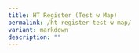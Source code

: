 ```yaml
---
title: HT Register (Test w Map)
permalink: /ht-register-test-w-map/
variant: markdown
description: ""
---
```

